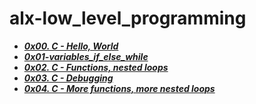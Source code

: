 # alx-low_level_programming

- ***[0x00. C - Hello, World](./0x00-hello_world)***
- ***[0x01-variables_if_else_while](./0x01-variables_if_else_while)***
- ***[0x02. C - Functions, nested loops](./0x02-functions_nested_loops)***
- ***[0x03. C - Debugging](./0x03-debugging)***
- ***[0x04. C - More functions, more nested loops](./0x04-more_functions_nested_loops)***

